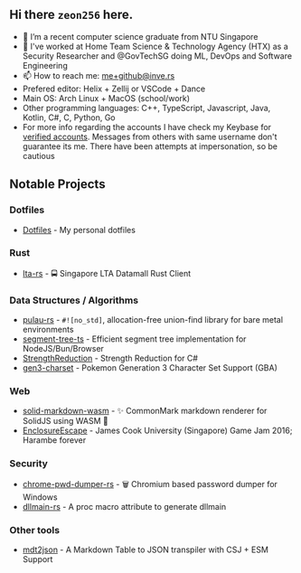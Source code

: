 ## Hi there `zeon256` here.

- 🔭 I’m a recent computer science graduate from NTU Singapore
- 💼 I've worked at Home Team Science & Technology Agency (HTX) as a Security Researcher and @GovTechSG doing ML, DevOps and Software Engineering
- 📫 How to reach me: me+github@inve.rs
- Prefered editor: Helix + Zellij or VSCode + Dance
- Main OS: Arch Linux + MacOS (school/work) 
- Other programming languages: C++, TypeScript, Javascript, Java, Kotlin, C#, C, Python, Go
- For more info regarding the accounts I have check my Keybase for [verified accounts](https://keybase.io/zeon666). Messages from others with same username don't guarantee its me. There have been attempts at impersonation, so be cautious

## Notable Projects

### Dotfiles
- [Dotfiles](https://github.com/zeon256/dotfiles) - My personal dotfiles

### Rust
- [lta-rs](https://github.com/lta-rs/lta-rs) - 🚍 Singapore LTA Datamall Rust Client

### Data Structures / Algorithms
- [pulau-rs](https://github.com/zeon256/pulau-rs) - `#![no_std]`, allocation-free union-find library for bare metal environments
- [segment-tree-ts](https://github.com/zeon256/segment-tree-ts) - Efficient segment tree implementation for NodeJS/Bun/Browser
- [StrengthReduction](https://github.com/zeon256/StrengthReduction) - Strength Reduction for C#
- [gen3-charset](https://github.com/zeon256/gen3-charset) - Pokemon Generation 3 Character Set Support (GBA)

### Web
- [solid-markdown-wasm](https://github.com/zeon256/solid-markdown-wasm) - ✨ CommonMark markdown renderer for SolidJS using WASM 🚀
- [EnclosureEscape](https://github.com/zeon256/EnclosureEscape) - James Cook University (Singapore) Game Jam 2016; Harambe forever

### Security
- [chrome-pwd-dumper-rs](https://github.com/zeon256/chrome-pwd-dumper-rs) - 🗑️ Chromium based password dumper for Windows
- [dllmain-rs](https://github.com/zeon256/dllmain-rs) - A proc macro attribute to generate dllmain

### Other tools
- [mdt2json](https://github.com/zeon256/mdt2json) - A Markdown Table to JSON transpiler with CSJ + ESM Support
